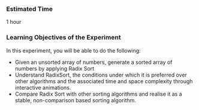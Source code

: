 ### Estimated Time

1 hour

### Learning Objectives of the Experiment

In this experiment, you will be able to do the following:

   - Given an unsorted array of numbers, generate a sorted array of numbers by applying Radix Sort
   - Understand RadixSort, the conditions under which it is preferred over other algorithms and the associated time and space complexity through interactive animations.
   - Compare Radix Sort with other sorting algorithms and realise it as a stable, non-comparison based sorting algorithm.



